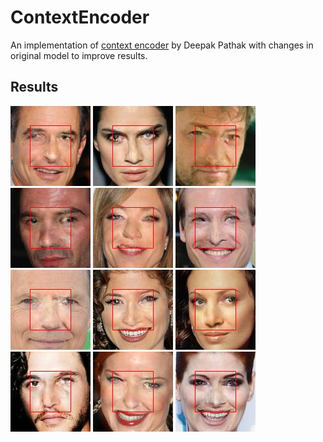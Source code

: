 # ContextEncoder
An implementation of [context encoder](http://people.eecs.berkeley.edu/~pathak/context_encoder/) by Deepak Pathak with changes in original model to improve results.
## Results
![](https://github.com/afrozalm/ContextEncoder/blob/master/results/122_output.jpg) ![](https://github.com/afrozalm/ContextEncoder/blob/master/results/125_output.jpg)
![](https://github.com/afrozalm/ContextEncoder/blob/master/results/126_output.jpg)
![](https://github.com/afrozalm/ContextEncoder/blob/master/results/127_output.jpg)
![](https://github.com/afrozalm/ContextEncoder/blob/master/results/128_output.jpg)
![](https://github.com/afrozalm/ContextEncoder/blob/master/results/131_output.jpg)
![](https://github.com/afrozalm/ContextEncoder/blob/master/results/133_output.jpg)
![](https://github.com/afrozalm/ContextEncoder/blob/master/results/141_output.jpg)
![](https://github.com/afrozalm/ContextEncoder/blob/master/results/143_output.jpg)
![](https://github.com/afrozalm/ContextEncoder/blob/master/results/149_output.jpg)
![](https://github.com/afrozalm/ContextEncoder/blob/master/results/152_output.jpg)
![](https://github.com/afrozalm/ContextEncoder/blob/master/results/154_output.jpg)
